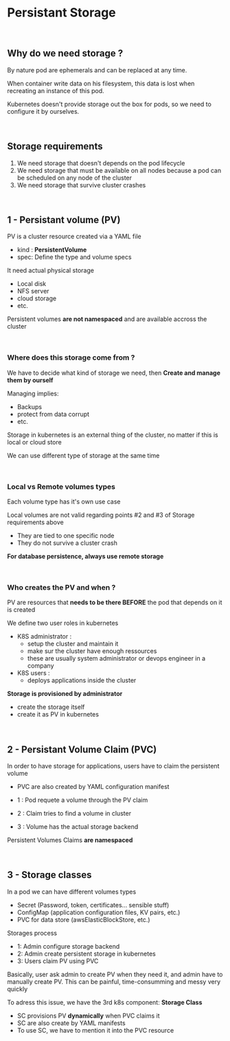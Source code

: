 # Persistant Storage

<br/>

## Why do we need storage ?

By nature pod are ephemerals and can be replaced at any time. 

When container write data on his filesystem, this data is lost when recreating an instance of this pod. 

Kubernetes doesn't provide storage out the box for pods, so we need to configure it by ourselves.

<br/>

## Storage requirements

1. We need storage that doesn't depends on the pod lifecycle
2. We need storage that must be available on all nodes because a pod can be scheduled on any node of the cluster
3. We need storage that survive cluster crashes

<br/>

## 1 - Persistant volume (PV)

PV is a cluster resource created via a YAML file
- kind : **PersistentVolume**
- spec: Define the type and volume specs

It need actual physical storage
- Local disk
- NFS server
- cloud storage
- etc.

Persistent volumes **are not namespaced** and are available accross the cluster

<br/>

### Where does this storage come from ? 

We have to decide what kind of storage we need, then **Create and manage them by ourself**

Managing implies: 
- Backups
- protect from data corrupt
- etc.

Storage in kubernetes is an external thing of the cluster, no matter if this is local or cloud store

We can use different type of storage at the same time

<br/>

### Local vs Remote volumes types

Each volume type has it's own use case

Local volumes are not valid regarding points #2 and #3 of Storage requirements above
- They are tied to one specific node
- They do not survive a cluster crash

**For database persistence, always use remote storage**

<br/>

### Who creates the PV and when ?

PV are resources that **needs to be there BEFORE** the pod that depends on it is created

We define two user roles in kubernetes
- K8S administrator : 
    - setup the cluster and maintain it
    - make sur the cluster have enough ressources
    - these are usually system administrator or devops engineer in a company
- K8S users :
    - deploys applications inside the cluster

**Storage is provisioned by administrator**
- create the storage itself
- create it as PV in kubernetes

<br/>

## 2 - Persistant Volume Claim (PVC)

In order to have storage for applications, users have to claim the persistent volume

- PVC are also created by YAML configuration manifest

- 1 : Pod requete a volume through the PV claim
- 2 : Claim tries to find a volume in cluster
- 3 : Volume has the actual storage backend

Persistent Volumes Claims **are namespaced**

<br/>

## 3 - Storage classes

In a pod we can have different volumes types
- Secret (Password, token, certificates... sensible stuff)
- ConfigMap (application configuration files, KV pairs, etc.)
- PVC for data store (awsElasticBlockStore, etc.)

Storages process
- 1: Admin configure storage backend
- 2: Admin create persistent storage in kubernetes
- 3: Users claim PV using PVC

Basically, user ask admin to create PV when they need it, and admin have to manually create PV.
This can be painful, time-consumming and messy very quickly

To adress this issue, we have the 3rd k8s component: **Storage Class**

- SC provisions PV **dynamically** when PVC claims it
- SC are also create by YAML manifests
- To use SC, we have to mention it into the PVC resource